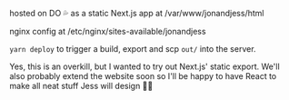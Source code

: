 hosted on DO 💦 as a static Next.js app at /var/www/jonandjess/html

nginx config at /etc/nginx/sites-available/jonandjess

`yarn deploy` to trigger a build, export and scp `out/` into the server.

Yes, this is an overkill, but I wanted to try out Next.js' static export. We'll also probably extend the website soon so I'll be happy to have React to make all neat stuff Jess will design 👩‍🎨
